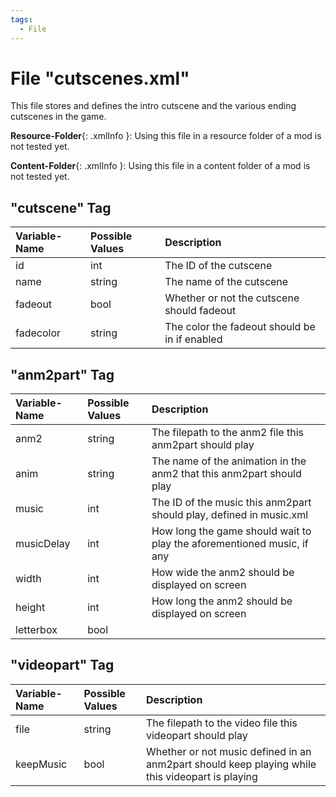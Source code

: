 ```yaml
---
tags:
  - File
---
```

# File "cutscenes.xml"

This file stores and defines the intro cutscene and the various ending cutscenes in the game.

**Resource-Folder**{: .xmlInfo }: Using this file in a resource folder of a mod is not tested yet.

**Content-Folder**{: .xmlInfo }: Using this file in a content folder of a mod is not tested yet.

## "cutscene" Tag

| Variable-Name | Possible Values | Description |
|:--|:--|:--|
|id|int|The ID of the cutscene|
|name|string|The name of the cutscene|
|fadeout|bool|Whether or not the cutscene should fadeout|
|fadecolor|string|The color the fadeout should be in if enabled|

## "anm2part" Tag

| Variable-Name | Possible Values | Description |
|:--|:--|:--|
|anm2|string|The filepath to the anm2 file this anm2part should play|
|anim|string|The name of the animation in the anm2 that this anm2part should play|
|music|int|The ID of the music this anm2part should play, defined in music.xml|
|musicDelay|int|How long the game should wait to play the aforementioned music, if any|
|width|int|How wide the anm2 should be displayed on screen|
|height|int|How long the anm2 should be displayed on screen|
|letterbox|bool||

## "videopart" Tag

| Variable-Name | Possible Values | Description |
|:--|:--|:--|
|file|string|The filepath to the video file this videopart should play|
|keepMusic|bool|Whether or not music defined in an anm2part should keep playing while this videopart is playing|
